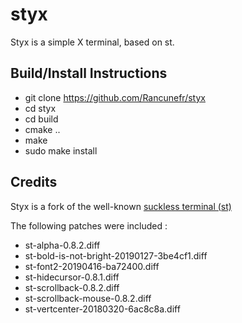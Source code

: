 # styx

Styx is a simple X terminal, based on st.


## Build/Install Instructions

- git clone https://github.com/Rancunefr/styx
- cd styx
- cd build
- cmake ..
- make
- sudo make install

## Credits

Styx is a fork of the well-known [suckless terminal (st)](https://st.suckless.org/)

The following patches were included :

- st-alpha-0.8.2.diff
- st-bold-is-not-bright-20190127-3be4cf1.diff
- st-font2-20190416-ba72400.diff
- st-hidecursor-0.8.1.diff
- st-scrollback-0.8.2.diff
- st-scrollback-mouse-0.8.2.diff
- st-vertcenter-20180320-6ac8c8a.diff

